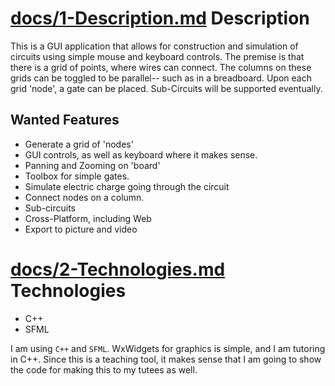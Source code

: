[docs/1-Description.md](docs/1-Description.md)
Description
===
This is a GUI application that allows for construction and simulation of circuits using simple mouse and keyboard controls. The premise is that there is a grid of points, where wires can connect. The columns on these grids can be toggled to be parallel-- such as in a breadboard. Upon each grid 'node', a gate can be placed. Sub-Circuits will be supported eventually.

Wanted Features
---
- Generate a grid of 'nodes'
- GUI controls, as well as keyboard where it makes sense.
- Panning and Zooming on 'board'
- Toolbox for simple gates.
- Simulate electric charge going through the circuit
- Connect nodes on a column.
- Sub-circuits
- Cross-Platform, including Web
- Export to picture and video

[docs/2-Technologies.md](docs/2-Technologies.md)
Technologies
===
- C++
- SFML

I am using `C++` and `SFML`.  WxWidgets for graphics is simple, and I am tutoring in C++. Since this is a teaching tool, it makes sense that I am going to show the code for making this to my tutees as well.

